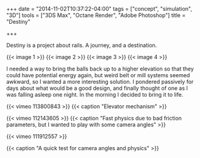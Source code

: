+++
date = "2014-11-02T10:37:22-04:00"
tags = ["concept", "simulation", "3D"]
tools = ["3DS Max", "Octane Render", "Adobe Photoshop"]
title = "Destiny"

+++

Destiny is a project about rails. A journey, and a destination.

{{< image 1 >}}
{{< image 2 >}}
{{< image 3 >}}
{{< image 4 >}}

I needed a way to bring the balls back up to a higher elevation so that they could have potential energy again, but weird belt or mill systems seemed awkward, so I wanted a more interesting solution. I pondered passively for days about what would be a good design, and finally thought of one as I was falling asleep one night. In the morning I decided to bring it to life.

{{< vimeo 113800843 >}}
{{< caption "Elevator mechanism" >}}

{{< vimeo 112143605 >}}
{{< caption "Fast physics due to bad friction parameters, but I wanted to play with some camera angles" >}}

{{< vimeo 111912557 >}}

{{< caption "A quick test for camera angles and physics" >}}
